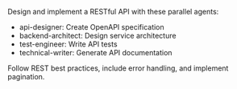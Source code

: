 Design and implement a RESTful API with these parallel agents:
- api-designer: Create OpenAPI specification
- backend-architect: Design service architecture
- test-engineer: Write API tests
- technical-writer: Generate API documentation

Follow REST best practices, include error handling, and implement pagination.